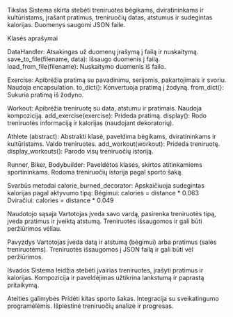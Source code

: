 Tikslas
Sistema skirta stebėti treniruotes bėgikams, dviratininkams ir kultūristams, įrašant pratimus, treniruočių datas, atstumus ir sudegintas kalorijas. Duomenys saugomi JSON faile.

Klasės aprašymai

DataHandler: Atsakingas už duomenų įrašymą į failą ir nuskaitymą.
	save_to_file(filename, data): Išsaugo duomenis į failą.
	load_from_file(filename): Nuskaitymo duomenis iš failo.

Exercise: Apibrėžia pratimą su pavadinimu, serijomis, pakartojimais ir svoriu. Naudoja encapsulation.
	to_dict(): Konvertuoja pratimą į žodyną.
	from_dict(): Sukuria pratimą iš žodyno.

Workout: Apibrėžia treniruotę su data, atstumu ir pratimais. Naudoja kompoziciją.
	add_exercise(exercise): Prideda pratimą.
	display(): Rodo treniruotės informaciją ir kalorijas (naudojant dekoratorių).

Athlete (abstract): Abstrakti klasė, paveldima bėgikams, dviratininkams ir kultūristams. Valdo treniruotes.
	add_workout(workout): Prideda treniruotę.
	display_workouts(): Parodo visų treniruočių istoriją.

Runner, Biker, Bodybuilder: Paveldėtos klasės, skirtos atitinkamiems sportininkams. Rodoma treniruočių istorija pagal sporto šaką.

Svarbūs metodai
calorie_burned_decorator: Apskaičiuoja sudegintas kalorijas pagal aktyvumo tipą:
	Bėgimui: calories = distance * 0.063
	Dviračiui: calories = distance * 0.049

Naudotojo sąsaja
	Vartotojas įveda savo vardą, pasirenka treniruotės tipą, įveda pratimus ir įveiktą atstumą. Treniruotės išsaugomos ir gali būti peržiūrimos vėliau.

Pavyzdys
	Vartotojas įveda datą ir atstumą (bėgimui) arba pratimus (salės treniruotėms).
	Treniruotės išsaugomos į JSON failą ir gali būti vėl peržiūrimos.

Išvados
Sistema leidžia stebėti įvairias treniruotes, įrašyti pratimus ir kalorijas. Kompozicija ir paveldėjimas užtikrina lankstumą ir paprastą pritaikymą.

Ateities galimybės
	Pridėti kitas sporto šakas.
	Integracija su sveikatingumo programėlėmis.
	Išplėstinė treniruočių analizė ir progresas.
